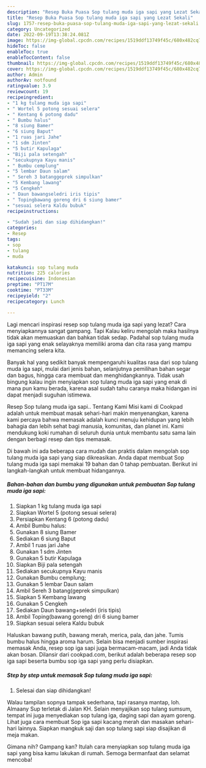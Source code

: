 ```yaml
---
description: "Resep Buka Puasa Sop tulang muda iga sapi yang Lezat Sekali"
title: "Resep Buka Puasa Sop tulang muda iga sapi yang Lezat Sekali"
slug: 1757-resep-buka-puasa-sop-tulang-muda-iga-sapi-yang-lezat-sekali
category: Uncategorized
date: 2022-09-19T13:38:24.081Z
image: https://img-global.cpcdn.com/recipes/1519ddf13749f45c/680x482cq70/sop-tulang-muda-iga-sapi-foto-resep-utama.jpg
hideToc: false
enableToc: true
enableTocContent: false
thumbnail: https://img-global.cpcdn.com/recipes/1519ddf13749f45c/680x482cq70/sop-tulang-muda-iga-sapi-foto-resep-utama.jpg
cover: https://img-global.cpcdn.com/recipes/1519ddf13749f45c/680x482cq70/sop-tulang-muda-iga-sapi-foto-resep-utama.jpg
author: Admin
authorAv: notfound
ratingvalue: 3.9
reviewcount: 19
recipeingredient:
- "1 kg tulang muda iga sapi"
- " Wortel 5 potong sesuai selera"
- " Kentang 6 potong dadu"
- " Bumbu halus"
- "8 siung Bamer"
- "6 siung Baput"
- "1 ruas jari Jahe"
- "1 sdm Jinten"
- "5 butir Kapulaga"
- "Biji pala setengah"
- "secukupnya Kayu manis"
- " Bumbu cemplung"
- "5 lembar Daun salam"
- " Sereh 3 batanggeprek simpulkan"
- "5 Kembang lawang"
- "5 Cengkeh"
- " Daun bawangseledri iris tipis"
- " Topingbawang goreng dri 6 siung bamer"
- "sesuai selera Kaldu bubuk"
recipeinstructions:

- "Sudah jadi dan siap dihidangkan!"
categories:
- Resep
tags:
- sop
- tulang
- muda

katakunci: sop tulang muda 
nutrition: 225 calories
recipecuisine: Indonesian
preptime: "PT17M"
cooktime: "PT33M"
recipeyield: "2"
recipecategory: Lunch

---
```



Lagi mencari inspirasi resep sop tulang muda iga sapi yang lezat? Cara menyiapkannya sangat gampang. Tapi Kalau keliru mengolah maka hasilnya tidak akan memuaskan dan bahkan tidak sedap. Padahal sop tulang muda iga sapi yang enak selayaknya memiliki aroma dan cita rasa yang mampu memancing selera kita.


Banyak hal yang sedikit banyak mempengaruhi kualitas rasa dari sop tulang muda iga sapi, mulai dari jenis bahan, selanjutnya pemilihan bahan segar dan bagus, hingga cara membuat dan menghidangkannya. Tidak usah bingung kalau ingin menyiapkan sop tulang muda iga sapi yang enak di mana pun kamu berada, karena asal sudah tahu caranya maka hidangan ini dapat menjadi suguhan istimewa.

Resep Sop tulang muda iga sapi.. Tentang Kami Misi kami di Cookpad adalah untuk membuat masak sehari-hari makin menyenangkan, karena kami percaya bahwa memasak adalah kunci menuju kehidupan yang lebih bahagia dan lebih sehat bagi manusia, komunitas, dan planet ini. Kami mendukung koki rumahan di seluruh dunia untuk membantu satu sama lain dengan berbagi resep dan tips memasak.


Di bawah ini ada beberapa cara mudah dan praktis dalam mengolah sop tulang muda iga sapi yang siap dikreasikan. Anda dapat membuat Sop tulang muda iga sapi memakai 19 bahan dan 0 tahap pembuatan. Berikut ini langkah-langkah untuk membuat hidangannya.

<!--inarticleads1-->

##### Bahan-bahan dan bumbu yang digunakan untuk pembuatan Sop tulang muda iga sapi:

1. Siapkan 1 kg tulang muda iga sapi
1. Siapkan  Wortel 5 (potong sesuai selera)
1. Persiapkan  Kentang 6 (potong dadu)
1. Ambil  Bumbu halus:
1. Gunakan 8 siung Bamer
1. Sediakan 6 siung Baput
1. Ambil 1 ruas jari Jahe
1. Gunakan 1 sdm Jinten
1. Gunakan 5 butir Kapulaga
1. Siapkan Biji pala setengah
1. Sediakan secukupnya Kayu manis
1. Gunakan  Bumbu cemplung;
1. Gunakan 5 lembar Daun salam
1. Ambil  Sereh 3 batang(geprek simpulkan)
1. Siapkan 5 Kembang lawang
1. Gunakan 5 Cengkeh
1. Sediakan  Daun bawang+seledri (iris tipis)
1. Ambil  Toping(bawang goreng) dri 6 siung bamer
1. Siapkan sesuai selera Kaldu bubuk


Haluskan bawang putih, bawang merah, merica, pala, dan jahe. Tumis bumbu halus hingga aroma harum. Selain bisa menjadi sumber inspirasi memasak Anda, resep sop iga sapi juga bermacam-macam, jadi Anda tidak akan bosan. Dilansir dari cookpad.com, berikut adalah beberapa resep sop iga sapi beserta bumbu sop iga sapi yang perlu disiapkan. 

<!--inarticleads2-->

##### Step by step untuk memasak Sop tulang muda iga sapi:


1. Selesai dan siap dihidangkan!

Walau tampilan sopnya tampak sederhana, tapi rasanya mantap, loh. Almaany Sup terletak di Jalan KH. Selain menyajikan sop tulang sumsum, tempat ini juga menyediakan sop tulang iga, daging sapi dan ayam goreng. Lihat juga cara membuat Sop iga sapi kacang merah dan masakan sehari-hari lainnya. Siapkan mangkuk saji dan sop tulang sapi siap disajikan di meja makan. 

Gimana nih? Gampang kan? Itulah cara menyiapkan sop tulang muda iga sapi yang bisa kamu lakukan di rumah. Semoga bermanfaat dan selamat mencoba!
